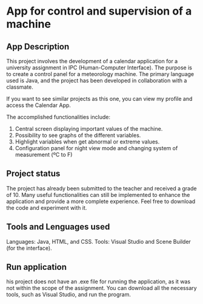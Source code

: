 # App for control and supervision of a machine

## App Description

This project involves the development of a calendar application for a university assignment in IPC (Human-Computer Interface). The purpose is to create a control panel for a meteorology machine.
The primary language used is Java, and the project has been developed in collaboration with a classmate.

If you want to see similar projects as this one, you can view my profile and access the Calendar App.

The accomplished functionalities include:
1. Central screen displaying important values of the machine.
2. Possibility to see graphs of the different variables.
3. Highlight variables when get abnormal or extreme values.
4. Configuration panel for night view mode and changing system of measurement (ºC to F)

## Project status
The project has already been submitted to the teacher and received a grade of 10. Many useful functionalities can still be implemented to enhance the application and provide a more complete experience. Feel free to download the code and experiment with it.

## Tools and Lenguages used

Languages: Java, HTML, and CSS.
Tools: Visual Studio and Scene Builder (for the interface).

## Run application

his project does not have an .exe file for running the application, as it was not within the scope of the assignment. You can download all the necessary tools, such as Visual Studio, and run the program.
